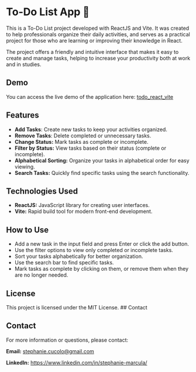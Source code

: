 
# To-Do List App 📝

This is a To-Do List project developed with ReactJS and Vite. It was created to help professionals organize their daily activities, and serves as a practical project for those who are learning or improving their knowledge in React.

The project offers a friendly and intuitive interface that makes it easy to create and manage tasks, helping to increase your productivity both at work and in studies.

## Demo
You can access the live demo of the application here: [todo_react_vite](https://stephanie-marcula.github.io/todo_react_vide/)

## Features

- **Add Tasks**: Create new tasks to keep your activities organized.
- **Remove Tasks**: Delete completed or unnecessary tasks.
- **Change Status:** Mark tasks as complete or incomplete.
- **Filter by Status:** View tasks based on their status (complete or incomplete).
- **Alphabetical Sorting:** Organize your tasks in alphabetical order for easy viewing.
- **Search Tasks:** Quickly find specific tasks using the search functionality.
## Technologies Used

- **ReactJS:** JavaScript library for creating user interfaces.
- **Vite:** Rapid build tool for modern front-end development.
## How to Use

- Add a new task in the input field and press Enter or click the add button.
- Use the filter options to view only completed or incomplete tasks.
- Sort your tasks alphabetically for better organization.
- Use the search bar to find specific tasks.
- Mark tasks as complete by clicking on them, or remove them when they are no longer needed.
## License

This project is licensed under the MIT License. ## Contact

## Contact
For more information or questions, please contact:

**Email:** stephanie.cucolo@gmail.com

**LinkedIn:** https://www.linkedin.com/in/stephanie-marcula/
